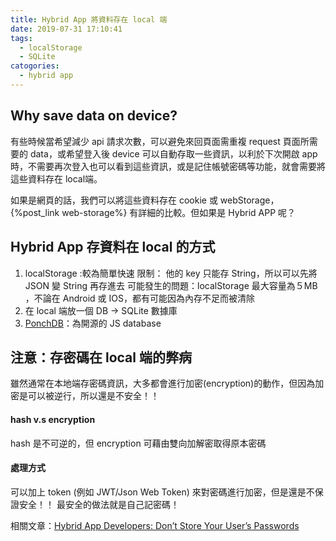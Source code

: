```yaml
---
title: Hybrid App 將資料存在 local 端
date: 2019-07-31 17:10:41
tags:
  - localStorage
  - SQLite
catogories:
  - hybrid app
---
```

## Why save data on device?
有些時候當希望減少 api 請求次數，可以避免來回頁面需重複 request 頁面所需要的 data，或希望登入後 device 可以自動存取一些資訊，以利於下次開啟 app 時，不需要再次登入也可以看到這些資訊，或是記住帳號密碼等功能，就會需要將這些資料存在 local端。

如果是網頁的話，我們可以將這些資料存在 cookie 或 webStorage，{%post_link web-storage%} 有詳細的比較。但如果是 Hybrid APP 呢？

## Hybrid App 存資料在 local 的方式
1. localStorage :較為簡單快速
限制： 他的 key 只能存 String，所以可以先將 JSON 變 String 再存進去
可能發生的問題：localStorage 最大容量為５MB ，不論在 Android 或 IOS，都有可能因為內存不足而被清除
2. 在 local 端放一個 DB -> SQLite 數據庫
3. [PonchDB](https://pouchdb.com/)：為開源的 JS database

## 注意：存密碼在 local 端的弊病
雖然通常在本地端存密碼資訊，大多都會進行加密(encryption)的動作，但因為加密是可以被逆行，所以還是不安全！！
#### hash v.s encryption
hash 是不可逆的，但 encryption 可藉由雙向加解密取得原本密碼

#### 處理方式
可以加上 token (例如 JWT/Json Web Token) 來對密碼進行加密，但是還是不保證安全！！
最安全的做法就是自己記密碼！

相關文章：[Hybrid App Developers: Don’t Store Your User’s Passwords](https://www.joshmorony.com/hybrid-app-developers-dont-store-your-users-passwords/)

